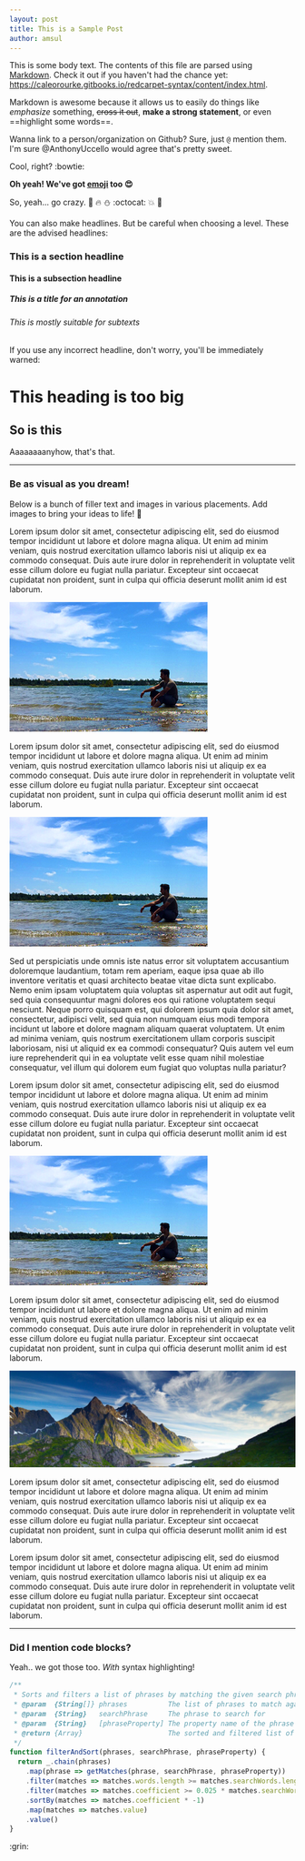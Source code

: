 ```yaml
---
layout: post
title: This is a Sample Post
author: amsul
---
```


This is some body text. The contents of this file are parsed using [Markdown](https://caleorourke.gitbooks.io/redcarpet-syntax/content/index.html). Check it out if you haven't had the chance yet: https://caleorourke.gitbooks.io/redcarpet-syntax/content/index.html.

Markdown is awesome because it allows us to easily do things like *emphasize* something, ~~cross it out~~, **make a strong statement**, or even ==highlight some words==.

Wanna link to a person/organization on Github? Sure, just `@` mention them. I'm sure @AnthonyUccello would agree that's pretty sweet.

Cool, right? :bowtie:

**Oh yeah! We've got [emoji](http://www.emoji-cheat-sheet.com/) too :heart_eyes:**

So, yeah... go crazy. :dancers: :fire: :snowman: :octocat: :boom: :dizzy:

You can also make headlines. But be careful when choosing a level. These are the advised headlines:

### This is a section headline

#### This is a subsection headline

##### This is a title for an annotation

###### This is mostly suitable for subtexts

If you use any incorrect headline, don't worry, you'll be immediately warned:

# This heading is too big

## So is this

Aaaaaaaanyhow, that's that.

---

### Be as visual as you dream!

Below is a bunch of filler text and images in various placements. Add images to bring your ideas to life! :art:

Lorem ipsum dolor sit amet, consectetur adipiscing elit, sed do eiusmod tempor incididunt ut labore et dolore magna aliqua. Ut enim ad minim veniam, quis nostrud exercitation ullamco laboris nisi ut aliquip ex ea commodo consequat. Duis aute irure dolor in reprehenderit in voluptate velit esse cillum dolore eu fugiat nulla pariatur. Excepteur sint occaecat cupidatat non proident, sunt in culpa qui officia deserunt mollit anim id est laborum.

<img left src='/media/img.png'>

Lorem ipsum dolor sit amet, consectetur adipiscing elit, sed do eiusmod tempor incididunt ut labore et dolore magna aliqua. Ut enim ad minim veniam, quis nostrud exercitation ullamco laboris nisi ut aliquip ex ea commodo consequat. Duis aute irure dolor in reprehenderit in voluptate velit esse cillum dolore eu fugiat nulla pariatur. Excepteur sint occaecat cupidatat non proident, sunt in culpa qui officia deserunt mollit anim id est laborum.

<img right src='/media/img.png'>

Sed ut perspiciatis unde omnis iste natus error sit voluptatem accusantium doloremque laudantium, totam rem aperiam, eaque ipsa quae ab illo inventore veritatis et quasi architecto beatae vitae dicta sunt explicabo. Nemo enim ipsam voluptatem quia voluptas sit aspernatur aut odit aut fugit, sed quia consequuntur magni dolores eos qui ratione voluptatem sequi nesciunt. Neque porro quisquam est, qui dolorem ipsum quia dolor sit amet, consectetur, adipisci velit, sed quia non numquam eius modi tempora incidunt ut labore et dolore magnam aliquam quaerat voluptatem. Ut enim ad minima veniam, quis nostrum exercitationem ullam corporis suscipit laboriosam, nisi ut aliquid ex ea commodi consequatur? Quis autem vel eum iure reprehenderit qui in ea voluptate velit esse quam nihil molestiae consequatur, vel illum qui dolorem eum fugiat quo voluptas nulla pariatur?

Lorem ipsum dolor sit amet, consectetur adipiscing elit, sed do eiusmod tempor incididunt ut labore et dolore magna aliqua. Ut enim ad minim veniam, quis nostrud exercitation ullamco laboris nisi ut aliquip ex ea commodo consequat. Duis aute irure dolor in reprehenderit in voluptate velit esse cillum dolore eu fugiat nulla pariatur. Excepteur sint occaecat cupidatat non proident, sunt in culpa qui officia deserunt mollit anim id est laborum.

<img center src='/media/img.png'>

Lorem ipsum dolor sit amet, consectetur adipiscing elit, sed do eiusmod tempor incididunt ut labore et dolore magna aliqua. Ut enim ad minim veniam, quis nostrud exercitation ullamco laboris nisi ut aliquip ex ea commodo consequat. Duis aute irure dolor in reprehenderit in voluptate velit esse cillum dolore eu fugiat nulla pariatur. Excepteur sint occaecat cupidatat non proident, sunt in culpa qui officia deserunt mollit anim id est laborum.

<img full src='/media/img-large.jpg'>

Lorem ipsum dolor sit amet, consectetur adipiscing elit, sed do eiusmod tempor incididunt ut labore et dolore magna aliqua. Ut enim ad minim veniam, quis nostrud exercitation ullamco laboris nisi ut aliquip ex ea commodo consequat. Duis aute irure dolor in reprehenderit in voluptate velit esse cillum dolore eu fugiat nulla pariatur. Excepteur sint occaecat cupidatat non proident, sunt in culpa qui officia deserunt mollit anim id est laborum.

Lorem ipsum dolor sit amet, consectetur adipiscing elit, sed do eiusmod tempor incididunt ut labore et dolore magna aliqua. Ut enim ad minim veniam, quis nostrud exercitation ullamco laboris nisi ut aliquip ex ea commodo consequat. Duis aute irure dolor in reprehenderit in voluptate velit esse cillum dolore eu fugiat nulla pariatur. Excepteur sint occaecat cupidatat non proident, sunt in culpa qui officia deserunt mollit anim id est laborum.

---

### Did I mention code blocks?

Yeah.. we got those too. *With* syntax highlighting!

```js
/**
 * Sorts and filters a list of phrases by matching the given search phrase.
 * @param  {String[]} phrases          The list of phrases to match against
 * @param  {String}   searchPhrase     The phrase to search for
 * @param  {String}   [phraseProperty] The property name of the phrase on the objects in the collection
 * @return {Array}                     The sorted and filtered list of phrases
 */
function filterAndSort(phrases, searchPhrase, phraseProperty) {
  return _.chain(phrases)
    .map(phrase => getMatches(phrase, searchPhrase, phraseProperty))
    .filter(matches => matches.words.length >= matches.searchWords.length)
    .filter(matches => matches.coefficient >= 0.025 * matches.searchWords.join('').length)
    .sortBy(matches => matches.coefficient * -1)
    .map(matches => matches.value)
    .value()
}
```

<div center>:grin:</div>
